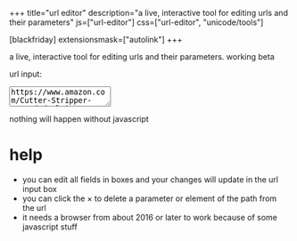 +++
title="url editor"
description="a live, interactive tool for editing urls and their parameters"
js=["url-editor"]
css=["url-editor", "unicode/tools"]

[blackfriday]
extensionsmask=["autolink"]
+++

a live, interactive tool for editing urls and their parameters. working beta

url input:
<textarea id="url_in">
https://www.amazon.com/Cutter-Stripper-Stranded-Klein-Tools/dp/B00080DPNQ/ref=sr_1_6?s=power-hand-tools&ie=UTF8&qid=1526426148&sr=1-6&keywords=wire+strippers
</textarea>

<div id="url_out"></div>

<noscript>nothing will happen without javascript</noscript>

# help

* you can edit all fields in boxes and your changes will update in the url
  input box
* you can click the × to delete a parameter or element of the path from the url
* it needs a browser from about 2016 or later to work because of some
  javascript stuff
